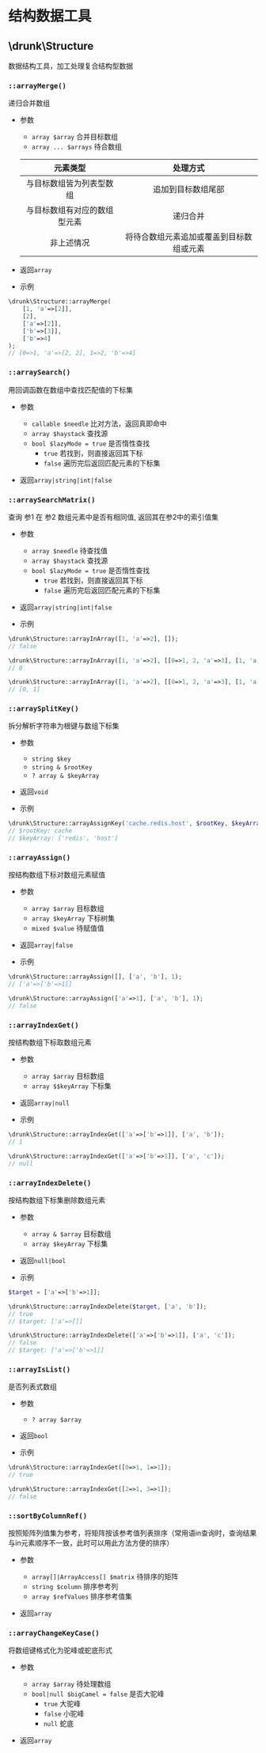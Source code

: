 # 结构数据工具


## \drunk\Structure

数据结构工具，加工处理复合结构型数据


### `::arrayMerge()`
递归合并数组

- 参数
  - `array $array` 合并目标数组
  - `array ... $arrays` 待合数组
    
  元素类型 | 处理方式
  :--: | :--:
  与目标数组皆为列表型数组 | 追加到目标数组尾部
  与目标数组有对应的数组型元素 | 递归合并
  非上述情况 | 将待合数组元素追加或覆盖到目标数组或元素

- 返回`array`

- 示例
```php
\drunk\Structure::arrayMerge(
    [1, 'a'=>[2]],
    [2],
    ['a'=>[2]],
    ['b'=>[3]],
    ['b'=>4]
);
// [0=>1, 'a'=>[2, 2], 1=>2, 'b'=>4]
```


### `::arraySearch()`
用回调函数在数组中查找匹配值的下标集

- 参数
  - `callable $needle` 比对方法，返回真即命中
  - `array $haystack` 查找源
  - `bool $lazyMode = true` 是否惰性查找
    - `true` 若找到，则直接返回其下标
    - `false` 遍历完后返回匹配元素的下标集

- 返回`array|string|int|false`


### `::arraySearchMatrix()`
查询 参1 在 参2 数组元素中是否有相同值, 返回其在参2中的索引值集

- 参数
  - `array $needle` 待查找值
  - `array $haystack` 查找源
  - `bool $lazyMode = true` 是否惰性查找
    - `true` 若找到，则直接返回其下标
    - `false` 遍历完后返回匹配元素的下标集

- 返回`array|string|int|false`

- 示例
```php
\drunk\Structure::arrayInArray([1, 'a'=>2], []);
// false

\drunk\Structure::arrayInArray([1, 'a'=>2], [[0=>1, 2, 'a'=>3], [1, 'a'=>2]]);
// 0

\drunk\Structure::arrayInArray([1, 'a'=>2], [[0=>1, 2, 'a'=>3], [1, 'a'=>2]], false);
// [0, 1]
```


### `::arraySplitKey()`
拆分解析字符串为根键与数组下标集

- 参数
  - `string $key`
  - `string & $rootKey`
  - `? array & $keyArray`

- 返回`void`

- 示例
```php
\drunk\Structure::arrayAssignKey('cache.redis.host', $rootKey, $keyArray);
// $rootKey: cache
// $keyArray: ['redis', 'host']
```


### `::arrayAssign()`
按结构数组下标对数组元素赋值

- 参数
  - `array $array` 目标数组
  - `array $keyArray` 下标树集
  - `mixed $value` 待赋值值

- 返回`array|false`

- 示例
```php
\drunk\Structure::arrayAssign([], ['a', 'b'], 1);
// ['a'=>['b'=>1]]

\drunk\Structure::arrayAssign(['a'=>1], ['a', 'b'], 1);
// false
```


### `::arrayIndexGet()`
按结构数组下标取数组元素

- 参数
  - `array $array` 目标数组
  - `array $$keyArray` 下标集

- 返回`array|null`

- 示例
```php
\drunk\Structure::arrayIndexGet(['a'=>['b'=>1]], ['a', 'b']);
// 1

\drunk\Structure::arrayIndexGet(['a'=>['b'=>1]], ['a', 'c']);
// null
```


### `::arrayIndexDelete()`
按结构数组下标集删除数组元素

- 参数
  - `array & $array` 目标数组
  - `array $keyArray` 下标集

- 返回`null|bool`

- 示例
```php
$target = ['a'=>['b'=>1]];

\drunk\Structure::arrayIndexDelete($target, ['a', 'b']);
// true
// $target: ['a'=>[]]

\drunk\Structure::arrayIndexDelete(['a'=>['b'=>1]], ['a', 'c']);
// false
// $target: ['a'=>['b'=>1]]
```


### `::arrayIsList()`
是否列表式数组

- 参数
  - `? array $array`

- 返回`bool`

- 示例
```php
\drunk\Structure::arrayIndexGet([0=>1, 1=>1]);
// true

\drunk\Structure::arrayIndexGet([2=>1, 3=>1]);
// false
```


### `::sortByColumnRef()`
按照矩阵列值集为参考，将矩阵按该参考值列表排序（常用语in查询时，查询结果与in元素顺序不一致，此时可以用此方法方便的排序）

- 参数
  - `array[]|ArrayAccess[] $matrix` 待排序的矩阵
  - `string $column` 排序参考列
  - `array $refValues` 排序参考值集

- 返回`array`



### `::arrayChangeKeyCase()`
将数组键格式化为驼峰或蛇底形式

- 参数
  - `array $array` 待处理数组
  - `bool|null $bigCamel = false` 是否大驼峰
    - `true` 大驼峰
    - `false` 小驼峰
    - `null` 蛇底

- 返回`array`
